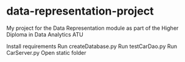 # data-representation-project
My project for the Data Representation module as part of the Higher Diploma in Data Analytics ATU

Install requirements
Run createDatabase.py 
Run testCarDao.py 
Run CarServer.py
Open static folder 


